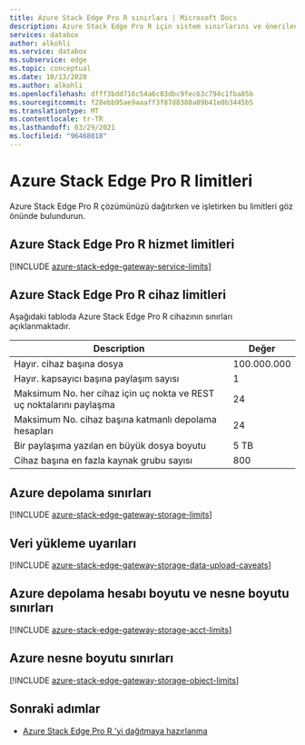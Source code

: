 ```yaml
---
title: Azure Stack Edge Pro R sınırları | Microsoft Docs
description: Azure Stack Edge Pro R için sistem sınırlarını ve önerilen boyutları açıklar.
services: databox
author: alkohli
ms.service: databox
ms.subservice: edge
ms.topic: conceptual
ms.date: 10/13/2020
ms.author: alkohli
ms.openlocfilehash: dfff3bdd716c54a6c83dbc9fec63c794c1fba85b
ms.sourcegitcommit: f28ebb95ae9aaaff3f87d8388a09b41e0b3445b5
ms.translationtype: MT
ms.contentlocale: tr-TR
ms.lasthandoff: 03/29/2021
ms.locfileid: "96468018"
---
```

# <a name="azure-stack-edge-pro-r-limits"></a>Azure Stack Edge Pro R limitleri

Azure Stack Edge Pro R çözümünüzü dağıtırken ve işletirken bu limitleri göz önünde bulundurun.

## <a name="azure-stack-edge-pro-r-service-limits"></a>Azure Stack Edge Pro R hizmet limitleri

[!INCLUDE [azure-stack-edge-gateway-service-limits](../../includes/azure-stack-edge-gateway-service-limits.md)]

## <a name="azure-stack-edge-pro-r-device-limits"></a>Azure Stack Edge Pro R cihaz limitleri

Aşağıdaki tabloda Azure Stack Edge Pro R cihazının sınırları açıklanmaktadır.

| Description | Değer |
|---|---|
|Hayır. cihaz başına dosya |100.000.000 |
|Hayır. kapsayıcı başına paylaşım sayısı |1 |
|Maksimum No. her cihaz için uç nokta ve REST uç noktalarını paylaşma| 24 |
|Maksimum No. cihaz başına katmanlı depolama hesapları| 24|
|Bir paylaşıma yazılan en büyük dosya boyutu| 5 TB |
|Cihaz başına en fazla kaynak grubu sayısı| 800 |

## <a name="azure-storage-limits"></a>Azure depolama sınırları

[!INCLUDE [azure-stack-edge-gateway-storage-limits](../../includes/azure-stack-edge-gateway-storage-limits.md)]

## <a name="data-upload-caveats"></a>Veri yükleme uyarıları

[!INCLUDE [azure-stack-edge-gateway-storage-data-upload-caveats](../../includes/azure-stack-edge-gateway-storage-data-upload-caveats.md)]

## <a name="azure-storage-account-size-and-object-size-limits"></a>Azure depolama hesabı boyutu ve nesne boyutu sınırları

[!INCLUDE [azure-stack-edge-gateway-storage-acct-limits](../../includes/azure-stack-edge-gateway-storage-acct-limits.md)]


## <a name="azure-object-size-limits"></a>Azure nesne boyutu sınırları

[!INCLUDE [azure-stack-edge-gateway-storage-object-limits](../../includes/azure-stack-edge-gateway-storage-object-limits.md)]

## <a name="next-steps"></a>Sonraki adımlar

- [Azure Stack Edge Pro R 'yi dağıtmaya hazırlanma](azure-stack-edge-pro-r-deploy-prep.md)

